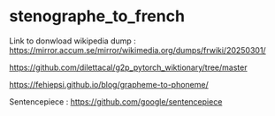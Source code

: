 # stenographe_to_french


Link to donwload wikipedia dump : https://mirror.accum.se/mirror/wikimedia.org/dumps/frwiki/20250301/

https://github.com/dilettacal/g2p_pytorch_wiktionary/tree/master

https://fehiepsi.github.io/blog/grapheme-to-phoneme/



Sentencepiece :
https://github.com/google/sentencepiece
